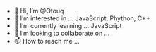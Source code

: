 - 👋 Hi, I’m @Otouq
- 👀 I’m interested in ... JavaScript, Phython, C++
- 🌱 I’m currently learning ... JavaScript
- 💞️ I’m looking to collaborate on ...
- 📫 How to reach me ...

<!---
Otouq/Otouq is a ✨ special ✨ repository because its `README.md` (this file) appears on your GitHub profile.
You can click the Preview link to take a look at your changes.
--->
